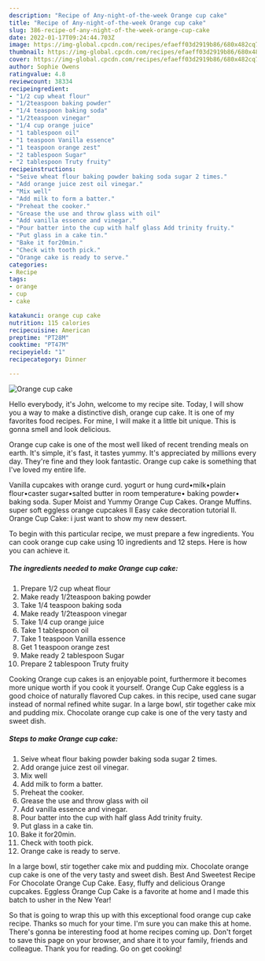 ```yaml
---
description: "Recipe of Any-night-of-the-week Orange cup cake"
title: "Recipe of Any-night-of-the-week Orange cup cake"
slug: 386-recipe-of-any-night-of-the-week-orange-cup-cake
date: 2022-01-17T09:24:44.703Z
image: https://img-global.cpcdn.com/recipes/efaeff03d2919b86/680x482cq70/orange-cup-cake-recipe-main-photo.jpg
thumbnail: https://img-global.cpcdn.com/recipes/efaeff03d2919b86/680x482cq70/orange-cup-cake-recipe-main-photo.jpg
cover: https://img-global.cpcdn.com/recipes/efaeff03d2919b86/680x482cq70/orange-cup-cake-recipe-main-photo.jpg
author: Sophie Owens
ratingvalue: 4.8
reviewcount: 38334
recipeingredient:
- "1/2 cup wheat flour"
- "1/2teaspoon baking powder"
- "1/4 teaspoon baking soda"
- "1/2teaspoon vinegar"
- "1/4 cup orange juice"
- "1 tablespoon oil"
- "1 teaspoon Vanilla essence"
- "1 teaspoon orange zest"
- "2 tablespoon Sugar"
- "2 tablespoon Truty fruity"
recipeinstructions:
- "Seive wheat flour baking powder baking soda sugar 2 times."
- "Add orange juice zest oil vinegar."
- "Mix well"
- "Add milk to form a batter."
- "Preheat the cooker."
- "Grease the use and throw glass with oil"
- "Add vanilla essence and vinegar."
- "Pour batter into the cup with half glass Add trinity fruity."
- "Put glass in a cake tin."
- "Bake it for20min."
- "Check with tooth pick."
- "Orange cake is ready to serve."
categories:
- Recipe
tags:
- orange
- cup
- cake

katakunci: orange cup cake 
nutrition: 115 calories
recipecuisine: American
preptime: "PT28M"
cooktime: "PT47M"
recipeyield: "1"
recipecategory: Dinner

---
```



![Orange cup cake](https://img-global.cpcdn.com/recipes/efaeff03d2919b86/680x482cq70/orange-cup-cake-recipe-main-photo.jpg)

Hello everybody, it's John, welcome to my recipe site. Today, I will show you a way to make a distinctive dish, orange cup cake. It is one of my favorites food recipes. For mine, I will make it a little bit unique. This is gonna smell and look delicious.

Orange cup cake is one of the most well liked of recent trending meals on earth. It's simple, it's fast, it tastes yummy. It's appreciated by millions every day. They're fine and they look fantastic. Orange cup cake is something that I've loved my entire life.

Vanilla cupcakes with orange curd. yogurt or hung curd•milk•plain flour•caster sugar•salted butter in room temperature• baking powder• baking soda. Super Moist and Yummy Orange Cup Cakes. Orange Muffins. super soft eggless orange cupcakes II Easy cake decoration tutorial II. Orange Cup Cake: i just want to show my new dessert.


To begin with this particular recipe, we must prepare a few ingredients. You can cook orange cup cake using 10 ingredients and 12 steps. Here is how you can achieve it.

<!--inarticleads1-->

##### The ingredients needed to make Orange cup cake:

1. Prepare 1/2 cup wheat flour
1. Make ready 1/2teaspoon baking powder
1. Take 1/4 teaspoon baking soda
1. Make ready 1/2teaspoon vinegar
1. Take 1/4 cup orange juice
1. Take 1 tablespoon oil
1. Take 1 teaspoon Vanilla essence
1. Get 1 teaspoon orange zest
1. Make ready 2 tablespoon Sugar
1. Prepare 2 tablespoon Truty fruity


Cooking Orange cup cakes is an enjoyable point, furthermore it becomes more unique worth if you cook it yourself. Orange Cup Cake eggless is a good choice of naturally flavored Cup cakes. in this recipe, used cane sugar instead of normal refined white sugar. In a large bowl, stir together cake mix and pudding mix. Chocolate orange cup cake is one of the very tasty and sweet dish. 

<!--inarticleads2-->

##### Steps to make Orange cup cake:

1. Seive wheat flour baking powder baking soda sugar 2 times.
1. Add orange juice zest oil vinegar.
1. Mix well
1. Add milk to form a batter.
1. Preheat the cooker.
1. Grease the use and throw glass with oil
1. Add vanilla essence and vinegar.
1. Pour batter into the cup with half glass Add trinity fruity.
1. Put glass in a cake tin.
1. Bake it for20min.
1. Check with tooth pick.
1. Orange cake is ready to serve.


In a large bowl, stir together cake mix and pudding mix. Chocolate orange cup cake is one of the very tasty and sweet dish. Best And Sweetest Recipe For Chocolate Orange Cup Cake. Easy, fluffy and delicious Orange cupcakes. Eggless Orange Cup Cake is a favorite at home and I made this batch to usher in the New Year! 

So that is going to wrap this up with this exceptional food orange cup cake recipe. Thanks so much for your time. I'm sure you can make this at home. There's gonna be interesting food at home recipes coming up. Don't forget to save this page on your browser, and share it to your family, friends and colleague. Thank you for reading. Go on get cooking!
